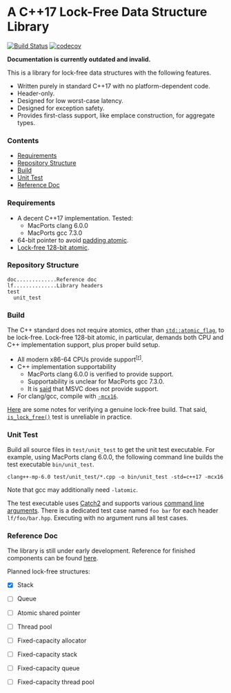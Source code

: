 # A C++17 Lock-Free Data Structure Library

[![Build Status](https://travis-ci.org/Lingxi-Li/lock_free.svg?branch=master)](https://travis-ci.org/Lingxi-Li/lock_free)
[![codecov](https://codecov.io/gh/Lingxi-Li/lock_free/branch/master/graph/badge.svg)](https://codecov.io/gh/Lingxi-Li/lock_free)

**Documentation is currently outdated and invalid.**

This is a library for lock-free data structures with the following features.

- Written purely in standard C++17 with no platform-dependent code.
- Header-only.
- Designed for low worst-case latency.
- Designed for exception safety.
- Provides first-class support, like emplace construction, for aggregate types.

### Contents

- [Requirements](#requirements)
- [Repository Structure](#repository-structure)
- [Build](#build)
- [Unit Test](#unit-test)
- [Reference Doc](#reference-doc)

### Requirements

- A decent C++17 implementation. Tested:
  - MacPorts clang 6.0.0
  - MacPorts gcc 7.3.0
- 64-bit pointer to avoid [padding atomic][4].
- [Lock-free 128-bit atomic](#build).

### Repository Structure

~~~
doc.............Reference doc
lf..............Library headers
test
  unit_test
~~~

### Build

The C++ standard does not require atomics, other than [`std::atomic_flag`][8], to be lock-free.
Lock-free 128-bit atomic, in particular, demands both CPU and C++ implementation support,
plus proper build setup.

- All modern x86-64 CPUs provide support<sup>[[r][1]]</sup>.
- C++ implementation supportability
  - MacPorts clang 6.0.0 is verified to provide support.
  - Supportability is unclear for MacPorts gcc 7.3.0.
  - It is [said][1] that MSVC does not provide support.
- For clang/gcc, compile with [`-mcx16`][3].

[Here][2] are some notes for verifying a genuine lock-free build.
That said, [`is_lock_free()`][5] test is unreliable in practice.

### Unit Test

Build all source files in `test/unit_test` to get the unit test executable.
For example, using MacPorts clang 6.0.0, the following command line
builds the test executable `bin/unit_test`.

~~~
clang++-mp-6.0 test/unit_test/*.cpp -o bin/unit_test -std=c++17 -mcx16
~~~

Note that gcc may additionally need `-latomic`.

The test executable uses [Catch2][6] and supports various [command line arguments][7].
There is a dedicated test case named `foo bar` for each header `lf/foo/bar.hpp`.
Executing with no argument runs all test cases.

### Reference Doc

The library is still under early development.
Reference for finished components can be found [here](doc/readme.md#reference).

Planned lock-free structures:

- [X] Stack
- [ ] Queue
- [ ] Atomic shared pointer
- [ ] Thread pool

- [ ] Fixed-capacity allocator
- [ ] Fixed-capacity stack
- [ ] Fixed-capacity queue
- [ ] Fixed-capacity thread pool

[1]:https://stackoverflow.com/a/38991835/1348273
[2]:https://stackoverflow.com/q/49848793/1348273
[3]:https://gcc.gnu.org/onlinedocs/gcc-7.3.0/gcc/x86-Options.html#x86-Options
[4]:https://stackoverflow.com/q/48947428/1348273
[5]:http://en.cppreference.com/w/cpp/atomic/atomic/is_lock_free
[6]:https://github.com/catchorg/Catch2/blob/master/README.md#top
[7]:https://github.com/catchorg/Catch2/blob/master/docs/command-line.md#top
[8]:http://en.cppreference.com/w/cpp/atomic/atomic_flag

